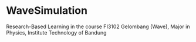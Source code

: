 # WaveSimulation
Research-Based Learning in the course FI3102 Gelombang (Wave), Major in Physics, Institute Technology of Bandung
